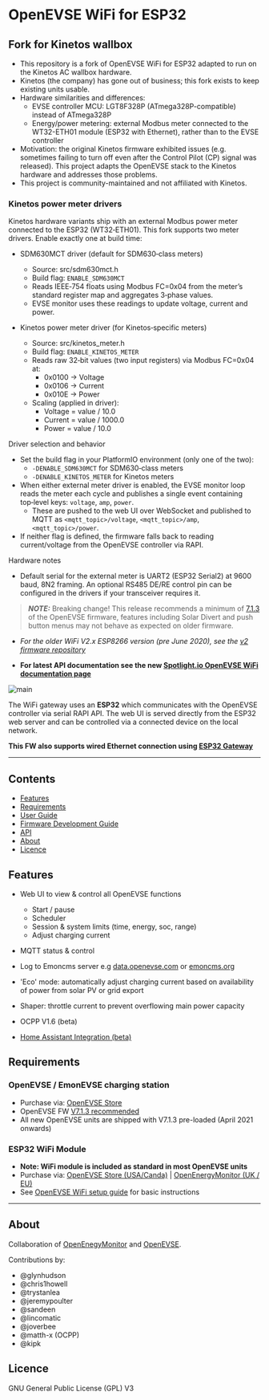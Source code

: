 # OpenEVSE WiFi for ESP32

## Fork for Kinetos wallbox

- This repository is a fork of OpenEVSE WiFi for ESP32 adapted to run on the Kinetos AC wallbox hardware.
- Kinetos (the company) has gone out of business; this fork exists to keep existing units usable.
- Hardware similarities and differences:
  - EVSE controller MCU: LGT8F328P (ATmega328P-compatible) instead of ATmega328P
  - Energy/power metering: external Modbus meter connected to the WT32-ETH01 module (ESP32 with Ethernet), rather than to the EVSE controller
- Motivation: the original Kinetos firmware exhibited issues (e.g. sometimes failing to turn off even after the Control Pilot (CP) signal was released). This project adapts the OpenEVSE stack to the Kinetos hardware and addresses those problems.
- This project is community-maintained and not affiliated with Kinetos.

### Kinetos power meter drivers

Kinetos hardware variants ship with an external Modbus power meter connected to the ESP32 (WT32‑ETH01). This fork supports two meter drivers. Enable exactly one at build time:

- SDM630MCT driver (default for SDM630‑class meters)
  - Source: src/sdm630mct.h
  - Build flag: `ENABLE_SDM630MCT`
  - Reads IEEE‑754 floats using Modbus FC=0x04 from the meter’s standard register map and aggregates 3‑phase values.
  - EVSE monitor uses these readings to update voltage, current and power.

- Kinetos power meter driver (for Kinetos‑specific meters)
  - Source: src/kinetos_meter.h
  - Build flag: `ENABLE_KINETOS_METER`
  - Reads raw 32‑bit values (two input registers) via Modbus FC=0x04 at:
    - 0x0100 → Voltage
    - 0x0106 → Current
    - 0x010E → Power
  - Scaling (applied in driver):
    - Voltage = value / 10.0
    - Current = value / 1000.0
    - Power   = value / 10.0

Driver selection and behavior
- Set the build flag in your PlatformIO environment (only one of the two):
  - `-DENABLE_SDM630MCT` for SDM630‑class meters
  - `-DENABLE_KINETOS_METER` for Kinetos meters
- When either external meter driver is enabled, the EVSE monitor loop reads the meter each cycle and publishes a single event containing top‑level keys: `voltage`, `amp`, `power`.
  - These are pushed to the web UI over WebSocket and published to MQTT as `<mqtt_topic>/voltage`, `<mqtt_topic>/amp`, `<mqtt_topic>/power`.
- If neither flag is defined, the firmware falls back to reading current/voltage from the OpenEVSE controller via RAPI.

Hardware notes
- Default serial for the external meter is UART2 (ESP32 Serial2) at 9600 baud, 8N2 framing. An optional RS485 DE/RE control pin can be configured in the drivers if your transceiver requires it.


> **_NOTE:_** Breaking change! This release recommends a minimum of [7.1.3](https://github.com/OpenEVSE/open_evse/releases) of the OpenEVSE firmware, features including Solar Divert and push button menus may not behave as expected on older firmware.

- *For the older WiFi V2.x ESP8266 version (pre June 2020), see the [v2 firmware repository](https://github.com/openevse/ESP8266_WiFi_v2.x/)*

- **For latest API documentation see the new [Spotlight.io OpenEVSE WiFi documentation page](https://openevse.stoplight.io/docs/openevse-wifi-v4/ZG9jOjQyMjE5ODI-open-evse-wi-fi-esp-32-gateway-v4)**

![main](docs/main2.png)

The WiFi gateway uses an **ESP32** which communicates with the OpenEVSE controller via serial RAPI API. The web UI is served directly from the ESP32 web server and can be controlled via a connected device on the local network.

**This FW also supports wired Ethernet connection using [ESP32 Gateway](docs/wired-ethernet.md)**


***

## Contents

<!-- toc -->

- [Features](#features)
- [Requirements](#requirements)
- [User Guide](docs/user-guide.md)
- [Firmware Development Guide](docs/developer-guide.md)
- [API](https://openevse.stoplight.io/docs/openevse-wifi-v4/)
- [About](#about)
- [Licence](#licence)

<!-- tocstop -->

## Features

- Web UI to view & control all OpenEVSE functions
  - Start / pause
  - Scheduler
  - Session & system limits (time, energy, soc, range)
  - Adjust charging current

- MQTT status & control
- Log to Emoncms server e.g [data.openevse.com](https://data.openevse.com) or [emoncms.org](https://emoncms.org)
- 'Eco' mode: automatically adjust charging current based on availability of power from solar PV or grid export
- Shaper: throttle current to prevent overflowing main power capacity 
- OCPP V1.6 (beta)
- [Home Assistant Integration (beta)](https://github.com/firstof9/openevse)

## Requirements

### OpenEVSE / EmonEVSE charging station

- Purchase via: [OpenEVSE Store](https://store.openevse.com)
- OpenEVSE FW [V7.1.3 recommended](https://github.com/OpenEVSE/open_evse/releases)
- All new OpenEVSE units are shipped with V7.1.3 pre-loaded (April 2021 onwards)

### ESP32 WiFi Module

- **Note: WiFi module is included as standard in most OpenEVSE units**
- Purchase via: [OpenEVSE Store (USA/Canda)](https://store.openevse.com/collections/frontpage/products/openevse-wifi-kit) | [OpenEnergyMonitor (UK / EU)](https://shop.openenergymonitor.com/openevse-wifi-gateway/)
- See [OpenEVSE WiFi setup guide](https://openevse.dozuki.com/Guide/WiFi+-+Join+Network/29) for basic instructions

***

## About

Collaboration of [OpenEnegyMonitor](http://openenergymonitor.org) and [OpenEVSE](https://openevse.com).

Contributions by:

- @glynhudson
- @chris1howell
- @trystanlea
- @jeremypoulter
- @sandeen
- @lincomatic
- @joverbee
- @matth-x (OCPP)
- @kipk

## Licence

GNU General Public License (GPL) V3
